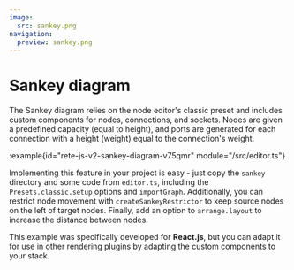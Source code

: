 ```yaml
---
image:
  src: sankey.png
navigation:
  preview: sankey.png
---
```


# Sankey diagram

The Sankey diagram relies on the node editor's classic preset and includes custom components for nodes, connections, and sockets. Nodes are given a predefined capacity (equal to height), and ports are generated for each connection with a height (weight) equal to the connection's weight.

:example{id="rete-js-v2-sankey-diagram-v75qmr" module="/src/editor.ts"}

Implementing this feature in your project is easy - just copy the `sankey` directory and some code from `editor.ts`, including the `Presets.classic.setup` options and `importGraph`. Additionally, you can restrict node movement with `createSankeyRestrictor` to keep source nodes on the left of target nodes. Finally, add an option to `arrange.layout` to increase the distance between nodes.

This example was specifically developed for **React.js**, but you can adapt it for use in other rendering plugins by adapting the custom components to your stack.
